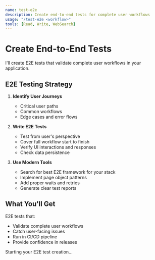 ```yaml
---
name: test-e2e
description: Create end-to-end tests for complete user workflows
usage: "/test-e2e <workflow>"
tools: [Read, Write, WebSearch]
---
```


# Create End-to-End Tests

I'll create E2E tests that validate complete user workflows in your application.

## E2E Testing Strategy

1. **Identify User Journeys**
   - Critical user paths
   - Common workflows
   - Edge cases and error flows

2. **Write E2E Tests**
   - Test from user's perspective
   - Cover full workflow start to finish
   - Verify UI interactions and responses
   - Check data persistence

3. **Use Modern Tools**
   - Search for best E2E framework for your stack
   - Implement page object patterns
   - Add proper waits and retries
   - Generate clear test reports

## What You'll Get

E2E tests that:
- Validate complete user workflows
- Catch user-facing issues
- Run in CI/CD pipeline
- Provide confidence in releases

Starting your E2E test creation...